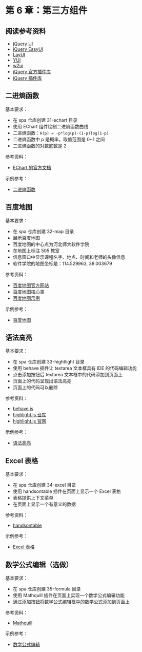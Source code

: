 # 第 6 章：第三方组件

## 阅读参考资料

- [jQuery UI](https://jqueryui.com/)
- [jQuery EasyUI](http://www.jeasyui.com/documentation/index.php)
- [LayUI](https://www.layui.com/doc/)
- [YUI](https://github.com/yui/yui3)
- [w2ui](https://github.com/vitmalina/w2ui)
- [jQuery 官方插件库](https://plugins.jquery.com/)
- [jQuery 插件库](https://www.jq22.com/)

## 二进熵函数

基本要求：
- 在 spa 仓库创建 31-echart 目录
- 使用 EChart 组件绘制二进熵函数曲线
- 二进熵函数：`H(p) = -p*log(p)-(1-p)log(1-p)`
- 二进熵函数中 p 是概率，取值范围是 0~1 之间
- 二进熵函数的对数底数是 2

参考资料：
- [EChart 的官方文档](https://echarts.apache.org/zh/index.html)

示例参考：
- [二进熵函数](http://fe.wangding.co/03-third-part-widget/01-echart.html)

## 百度地图

基本要求：
- 在 spa 仓库创建 32-map 目录
- 展示百度地图
- 百度地图的中心点为河北师大软件学院
- 在地图上标注 505 教室
- 信息窗口中显示课程名字、地点、时间和老师的头像信息
- 软件学院的地图坐标是：114.529963, 38.003679

参考资料：
- [百度地图官方网站](http://lbsyun.baidu.com/index.php?title=%E9%A6%96%E9%A1%B5)
- [百度地图核心类](http://lbsyun.baidu.com/cms/jsapi/reference/jsapi_reference_3_0.html)
- [百度地图示例](http://lbsyun.baidu.com/jsdemo.htm)

示例参考：
- [百度地图](http://fe.wangding.co/03-third-part-widget/04-map.html)

## 语法高亮

基本要求：
- 在 spa 仓库创建 33-hightlight 目录
- 使用 behave 插件让 textarea 文本框具有 IDE 的代码编辑功能
- 点击添加按钮后 textarea 文本框中的代码添加到页面上
- 页面上的代码呈现出语法高亮
- 页面上的代码可以删除

参考资料：
- [behave.js](http://jakiestfu.github.io/Behave.js/)
- [highlight.js 仓库](https://github.com/hightlightjs/highlight.js)
- [highlight.js 官网](https://highlightjs.org/)

示例参考：
- [语法高亮](http://fe.wangding.co/03-third-part-widget/02-heightlight.html)

## Excel 表格

基本要求：
- 在 spa 仓库创建 34-excel 目录
- 使用 handsontable 插件在页面上显示一个 Excel 表格
- 表格提供上下文菜单
- 在页面上显示一个有意义的数据

参考资料：
- [handsontable](https://handsontable.com/)

示例参考：
- [Excel 表格](http://fe.wangding.co/03-third-part-widget/03-excel.html)

## 数学公式编辑（选做）

基本要求：
- 在 spa 仓库创建 35-formula 目录
- 使用 Mathquill 插件在页面上实现一个数学公式编辑功能
- 通过添加按钮将数学公式编辑框中的数学公式添加到页面上

参考资料：
- [Mathquill](http://docs.mathquill.com/en/latest/)

示例参考：
- [数学公式编辑](http://fe.wangding.co/03-third-part-widget/05-formula.html)
